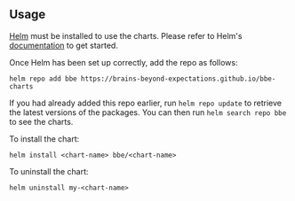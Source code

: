 ## Usage

[Helm](https://helm.sh) must be installed to use the charts. Please refer to
Helm's [documentation](https://helm.sh/docs) to get started.

Once Helm has been set up correctly, add the repo as follows:

    helm repo add bbe https://brains-beyond-expectations.github.io/bbe-charts

If you had already added this repo earlier, run `helm repo update` to retrieve
the latest versions of the packages. You can then run `helm search repo bbe` to
see the charts.

To install the <chart-name> chart:

    helm install <chart-name> bbe/<chart-name>

To uninstall the chart:

    helm uninstall my-<chart-name>
